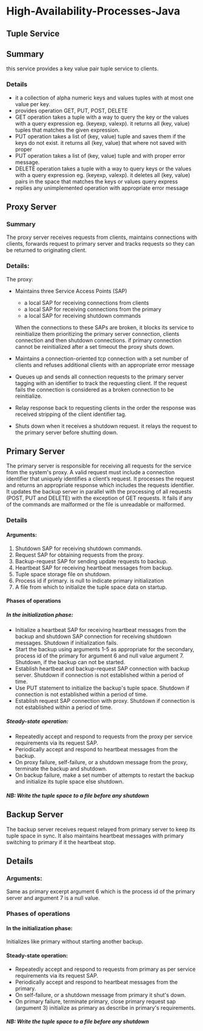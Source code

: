# High-Availability-Processes-Java

## Tuple Service
## Summary
this service provides a key value pair tuple service to clients.

### Details
- it a collection of alpha numeric keys and values tuples with at most one value per key.
- provides operation GET, PUT, POST, DELETE
- GET operation takes a tuple with a way to query the key or the values with a query expression eg. (keyexp, valexp). it returns all (key, value) tuples that matches the given expression.
- PUT operation takes a list of (key, value) tuple and saves them if the keys do not exist. it returns all (key, value) that where not saved with proper 
- PUT operation takes a list of (key, value) tuple and with proper error message.
- DELETE operation takes a tuple with a way to query keys or the values with a query expression eg. (keyexp, valexp). it deletes all (key, value) pairs in the space that matches the keys or values query express
- replies any unimplemented operation with appropriate error message


## Proxy Server
### Summary
The proxy server receives requests from clients, maintains connections with clients, forwards request to primary server and tracks requests so they can be returned to originating client.

### Details:
The proxy: 
- Maintains three Service Access Points (SAP)
   - a local SAP for receiving connections from clients
   - a local SAP for receiving connections from the primary
   - a local SAP for receiving shutdown commands
   
   When the connections to these SAPs are broken, it blocks its service to reinitialize them prioritizing the primary server connection, clients connection and then shutdown connections. if primary connection cannot be reinitialized after a set timeout the proxy shuts down.

- Maintains a connection-oriented tcp connection with a set number of clients and refuses additional clients with an appropriate error message
- Queues up and sends all connection requests to the primary server tagging with an identifier to track the requesting client. If the request fails the connection is considered as a broken connection to be reinitialize. 
- Relay response back to requesting clients in the order the response was received stripping of the client identifier tag.
- Shuts down when it receives a shutdown request. it relays the request to the primary server before shutting down.

## Primary Server

The primary server is responsible for receiving all requests for the service from the system's proxy. A valid request must include a connection identifier that uniquely identifies a client’s request. It processes the request and returns an appropriate response which includes the requests identifier. It updates the backup server in parallel with the processing of all requests (POST, PUT and DELETE) with the exception of GET requests. It fails if any of the commands are malformed or the file is unreadable or malformed.

### Details
#### Arguments:
1.  Shutdown SAP for receiving shutdown commands.
2.  Request SAP for obtaining requests from the proxy.
3.  Backup-request SAP for sending update requests to backup.
4.  Heartbeat SAP for receiving heartbeat messages from backup.
5.  Tuple space storage file on shutdown.
6.  Process id if primary. is null to indicate primary initialization
7.  A file from which to initialize the tuple space data on startup.

#### Phases of operations
##### In the initialization phase:
- Initialize a heartbeat SAP for receiving heartbeat messages from the backup and shutdown SAP connection for receiving shutdown messages. Shutdown if initialization fails.
- Start the backup using arguments 1-5 as appropriate for the secondary, process id of the primary for argument 6 and null value argument 7. Shutdown, if the backup can not be started.
- Establish heartbeat and backup-request SAP connection with backup server. Shutdown if connection is not established within a period of time.
- Use PUT statement to initialize the backup's tuple space. Shutdown if connection is not established within a period of time.
- Establish request SAP connection with proxy. Shutdown if connection is not established within a period of time.
##### Steady-state operation:
- Repeatedly accept and respond to requests from the proxy per service requirements via its request SAP.
- Periodically accept and respond to heartbeat messages from the backup.
- On proxy failure, self-failure, or a shutdown message from the proxy, terminate the backup and shutdown.
- On backup failure, make a set number of attempts to restart the backup and initialize its tuple space else shutdown.
##### NB: Write the tuple space to a file before any shutdown 

## Backup Server

The backup server receives request relayed from primary server to keep its tuple space in sync. It also maintains heartbeat messages with primary switching to primary if it the heartbeat stop.

## Details
### Arguments:
Same as primary excerpt argument 6 which is the process id of the primary server and argument 7 is a null value.

### Phases of operations
#### In the initialization phase:
Initializes like primary without starting another backup.
#### Steady-state operation:
- Repeatedly accept and respond to requests from primary as per service requirements via its request SAP.
- Periodically accept and respond to heartbeat messages from the primary.
- On self-failure, or a shutdown message from primary it shut's down.
- On primary failure, terminate primary, close primary request sap (argument 3) initialize as primary as describe in primary's requirements.
##### NB: Write the tuple space to a file before any shutdown 
